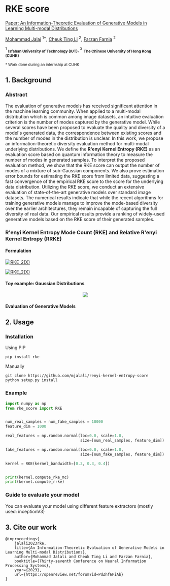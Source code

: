 # RKE score

[Paper: An Information-Theoretic Evaluation of Generative Models in Learning Multi-modal Distributions](https://openreview.net/forum?id=PdZhf6PiAb)

[Mohammad Jalai](https://mjalali.github.io/) <sup>1*</sup>, [Cheuk Ting Li](https://www.ie.cuhk.edu.hk/faculty/li-cheuk-ting/) <sup>2</sup>,
[Farzan Farnia](https://www.cse.cuhk.edu.hk/people/faculty/farzan-farnia/) <sup>2</sup>

<sup>1</sup> <sub>**Isfahan University of Technology (IUT)**</sub>, <sup>2</sup> <sub>**The Chinese University of Hong Kong (CUHK)**</sub>

<sub>* Work done during an internship at CUHK</sub>

## 1. Background

### Abstract
The evaluation of generative models has received significant attention in the machine learning community.
When applied to a multi-modal distribution which is common among image datasets, an intuitive evaluation criterion is the number of modes captured by the generative model. 
While several scores have been proposed to evaluate the quality and diversity of a model's generated data, the correspondence between existing scores and the number of modes in the distribution is unclear. 
In this work, we propose an information-theoretic diversity evaluation method for multi-modal underlying distributions. We define the **R\'enyi Kernel Entropy (RKE)** as an evaluation score based on quantum information theory to measure the number of modes in generated samples. To interpret the proposed evaluation method, we show that the RKE score can output the number of modes of a mixture of sub-Gaussian components. We also prove estimation error bounds for estimating the RKE score from limited data, suggesting a fast convergence of the empirical RKE score to the score for the underlying data distribution. Utilizing the RKE score, we conduct an extensive evaluation of state-of-the-art generative models over standard image datasets. The numerical results indicate that while the recent algorithms for training generative models manage to improve the mode-based diversity over the earlier architectures, they remain incapable of capturing the full diversity of real data. Our empirical results provide a ranking of widely-used generative models based on the RKE score of their generated samples.

### R'enyi Kernel Entropy Mode Count (RKE) and Relative R'enyi Kernel Entropy (RRKE)

#### Formulation

<a href="https://latex.codecogs.com/svg.image?\mathrm{RKE}_2(\mathbf{X})=-\log\Bigl(\mathbb{E}_{X,X'\stackrel{\mathrm{iid}}{\sim}P_X}\bigl[k^2(\mathbf{X},\mathbf{X}')\bigr]\Bigr)=\,-\log\biggl(\frac{1}{n^2}\sum_{i=1}^{n}\sum_{j=1}^{n}k^2(\mathbf{x}_i,\mathbf{x}_j)\biggr)" target="_blank"><img src="https://latex.codecogs.com/svg.image?\mathrm{RKE}_2(\mathbf{X})=-\log\Bigl(\mathbb{E}_{X,X'\stackrel{\mathrm{iid}}{\sim}P_X}\bigl[k^2(\mathbf{X},\mathbf{X}')\bigr]\Bigr)=\,-\log\biggl(\frac{1}{n^2}\sum_{i=1}^{n}\sum_{j=1}^{n}k^2(\mathbf{x}_i,\mathbf{x}_j)\biggr)" title="RKE_2(X)" /></a>

<a href="https://latex.codecogs.com/svg.image?\widehat{\mathrm{RRKE}}_{\frac{1}{2}}(\mathbf{X},\mathbf{Y})=-\log\Bigl(\bigl\Vert&space;K_{XY}\bigr\Vert^{2}_{\mathrm{nuc}}\Bigr)" target="_blank"><img src="https://latex.codecogs.com/svg.image?\widehat{\mathrm{RRKE}}_{\frac{1}{2}}(\mathbf{X},\mathbf{Y})=-\log\Bigl(\bigl\Vert&space;K_{XY}\bigr\Vert^{2}_{\mathrm{nuc}}\Bigr)" title="RKE_2(X)" /></a>


#### Toy example: Gaussian Distributions
<p align="center">
    <img src=https://github.com/mjalali/renyi-kernel-entropy/tree/main/assets/figures/gaussians-gans.png> 
</p>

#### Evaluation of Generative Models



## 2. Usage

### Installation

Using PIP

```shell
pip install rke
```

Manually
```shell
git clone https://github.com/mjalali/renyi-kernel-entropy-score
python setup.py install
```

### Example

```python
import numpy as np
from rke_score import RKE


num_real_samples = num_fake_samples = 10000
feature_dim = 1000

real_features = np.random.normal(loc=0.0, scale=1.0,
                                 size=[num_real_samples, feature_dim])

fake_features = np.random.normal(loc=0.0, scale=1.0,
                                 size=[num_fake_samples, feature_dim])

kernel = RKE(kernel_bandwidth=[0.2, 0.3, 0.4])


print(kernel.compute_rke_mc)
print(kernel.compute_rrke)
```

### Guide to evaluate your model
You can evaluate your model using different feature extractors (mostly used: inceptionV3)


## 3. Cite our work
```text
@inproceedings{
    jalali2023rke,
    title={An Information-Theoretic Evaluation of Generative Models in Learning Multi-modal Distributions},
    author={Mohammad Jalali and Cheuk Ting Li and Farzan Farnia},
    booktitle={Thirty-seventh Conference on Neural Information Processing Systems},
    year={2023},
    url={https://openreview.net/forum?id=PdZhf6PiAb}
}
```
